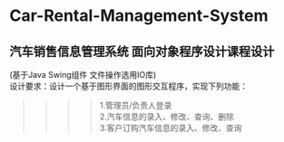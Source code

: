 # Car-Rental-Management-System
汽车销售信息管理系统 面向对象程序设计课程设计
----
(基于Java Swing组件 文件操作选用IO库)   
设计要求：设计一个基于图形界面的图形交互程序，实现下列功能：
>>>>1.管理员/负责人登录   
>>>>2.汽车信息的录入、修改、查询、删除   
>>>>3.客户订购汽车信息的录入、修改、查询   

